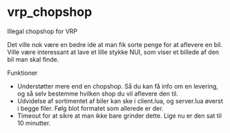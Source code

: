 # vrp_chopshop
Illegal chopshop for VRP

Det ville nok være en bedre ide at man fik sorte penge for at aflevere en bil.
Ville være interessant at lave et lille stykke NUI, som viser et billede af den bil man skal finde.

Funktioner
- Understøtter mere end en chopshop. Så du kan få info om en levering, og så selv bestemme hvilken shop du vil aflevere den til.
- Udvidelse af sortimentet af biler kan ske i client.lua, og server.lua øverst i begge filer. Følg blot formatet som allerede er der.
- Timeout for at sikre at man ikke bare grinder dette. Lige nu er den sat til 10 minutter.
